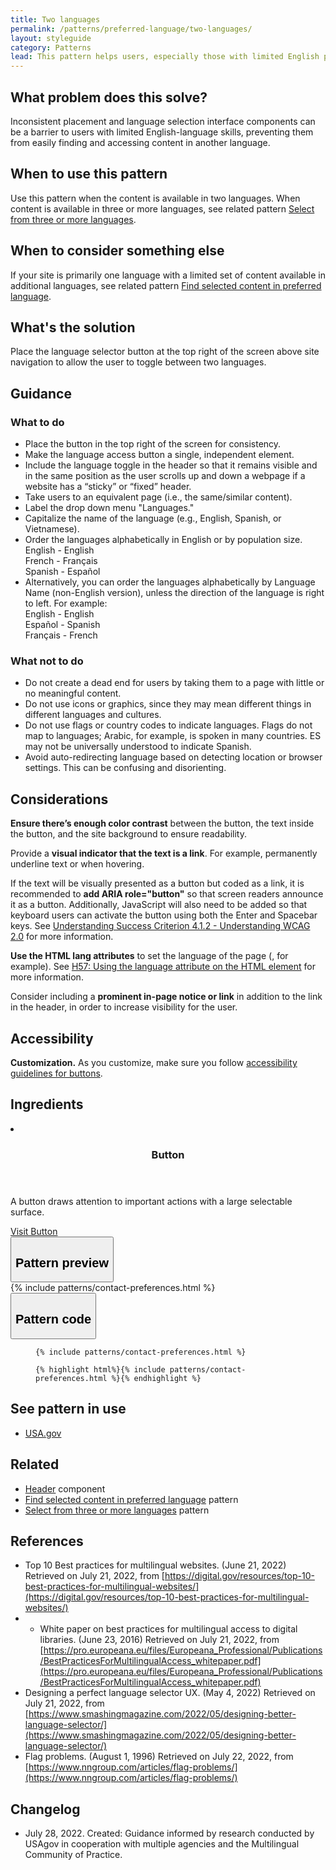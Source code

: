 ```yaml
---
title: Two languages
permalink: /patterns/preferred-language/two-languages/
layout: styleguide
category: Patterns
lead: This pattern helps users, especially those with limited English proficiency, select their preferred language when visiting a website in two languages, e.g., English and Spanish.
---
```


## What problem does this solve?
Inconsistent placement and language selection interface components can be a barrier to users with limited English-language skills, preventing them from easily finding and accessing content in another language.

## When to use this pattern 
Use this pattern when the content is available in two languages. When content is available in three or more languages, see related pattern <a href="../three-or-more-languages/">Select from three or more languages</a>.

## When to consider something else
If your site is primarily one language with a limited set of content available in additional languages, see related pattern <a href="../selected-content/">Find selected content in preferred language</a>.

## What's the solution
Place the language selector button at the top right of the screen above site navigation to allow the user to toggle between two languages.

## Guidance

<div class="grid-row grid-gap-3">
  <div class="tablet:grid-col-5">
    <div class="do-dont">
      <div class="do-dont__do">
      <h3 class="do-dont__heading">What to do</h3>
        <div class="do-dont__content">
          <ul>
            <li>Place the button in the top right of the screen for consistency.</li>
            <li>Make the language access button a single, independent element.</li>
            <li>Include the language toggle in the header so that it remains visible and in the same position as the user scrolls up and down a webpage if a website has a “sticky” or “fixed” header.</li>
            <li>Take users to an equivalent page (i.e., the same/similar content).</li>
            <li>Label the drop down menu "Languages."</li>
            <li>Capitalize the name of the language (e.g., English, Spanish, or Vietnamese).</li>
            <li>Order the languages alphabetically in English or by population size.<br/>
            English - English<br/>
            French - Français<br/>
            Spanish - Español</li>
            <li>Alternatively, you can order the languages alphabetically by Language Name (non-English version), unless the direction of the language is right to left. For example:<br/>
            English - English<br/>
            Español - Spanish<br/>
            Français - French</li>
          </ul> 
        </div>
      </div>
    </div>
  </div>
  <div class="tablet:grid-col-5">
    <div class="do-dont__dont">
    <h3 class="do-dont__heading">What not to do</h3>
      <div class="do-dont__content">
          <ul>
            <li>Do not create a dead end for users by taking them to a page with little or no meaningful content.</li>
            <li>Do not use icons or graphics, since they may mean different things in different languages and cultures.</li>
            <li>Do not use flags or country codes to indicate languages. Flags do not map to languages; Arabic, for example, is spoken in many countries. ES may not be universally understood to indicate Spanish.</li>
            <li>Avoid auto-redirecting language based on detecting location or browser settings. This can be confusing and disorienting.</li>
          </ul>
      </div>
    </div>
  </div>
</div>

## Considerations
<b>Ensure there’s enough color contrast</b> between the button, the text inside the button, and the site background to ensure readability.

Provide a <b>visual indicator that the text is a link</b>. For example, permanently underline text or when hovering.

If the text will be visually presented as a button but coded as a link, it is recommended to <b>add ARIA role="button"</b> so that screen readers announce it as a button. Additionally, JavaScript will also need to be added so that keyboard users can activate the button using both the Enter and Spacebar keys. See [Understanding Success Criterion 4.1.2 - Understanding WCAG 2.0](https://www.w3.org/TR/UNDERSTANDING-WCAG20/ensure-compat-rsv.html) for more information.

<b>Use the HTML lang attributes</b> to set the language of the page (<html lang='en'>, for example). See [H57: Using the language attribute on the HTML element](https://www.w3.org/WAI/WCAG21/Techniques/html/H57) for more information.

Consider including a <b>prominent in-page notice or link</b> in addition to the link in the header, in order to increase visibility for the user.

## Accessibility 

<b>Customization.</b> As you customize, make sure you follow [accessibility guidelines for buttons](https://designsystem.digital.gov/components/button/#button-guidance).


## Ingredients

<div class="usa-card-group flex-row margin-top-2">
  <li
  class="usa-card site-component-card grid-col-4 tablet:grid-col-4 margin-bottom-2"
  role="region"
  aria-atomic="true"
  aria-label="Visit Toggle"
  data-meta="Visit Toggle">
    <div class="usa-card__container">
      <header class="usa-card__header">
        <h3 class="usa-card__heading font-lang-lg">Button</h3>
      </header>
      <div class="usa-card__body font-lang-sm">
        <p>A button draws attention to important actions with a large selectable surface.</p>
        <a href="/components/button/">Visit Button</a>
      </div>
    </div>
  </li>
</div>

<div class="usa-accordion usa-accordion--bordered site-accordion-code site-component-preview">
  <button class="usa-accordion__button" aria-controls="accordion-preview" aria-expanded="true"><h2 id="pattern-preview">Pattern preview</h2></button>
  <div id="accordion-preview" class="usa-accordion__content">
    {% include patterns/contact-preferences.html %}
  </div>
</div>
<div class="usa-accordion usa-accordion--bordered site-accordion-code site-component-preview">
  <button class="usa-accordion__button" aria-controls="accordion-code" aria-expanded="false"><h2 id="pattern-code">Pattern code</h2></button>
  <div id="accordion-code" class="usa-accordion__content highlight-code">
    <div class="usa-sr-only">
      <figure class="highlight"><pre><code class="language-html" data-lang="html">{% include patterns/contact-preferences.html %}</code></pre></figure>
    </div>
    <figure class="highlight"><pre><code class="language-html" data-lang="html">{% highlight html%}{% include patterns/contact-preferences.html %}{% endhighlight %}</code></pre></figure>
  </div>
</div>

## See pattern in use

- <a href="https://www.usa.gov/">USA.gov</a>

## Related

- <a href="https://designsystem.digital.gov/components/header/">Header</a> component
- <a href="../selected-content/">Find selected content in preferred language</a> pattern
- <a href="../more-than-three-languages/">Select from three or more languages</a> pattern


## References
- Top 10 Best practices for multilingual websites. (June 21, 2022) Retrieved on July 21, 2022, from [https://digital.gov/resources/top-10-best-practices-for-multilingual-websites/](https://digital.gov/resources/top-10-best-practices-for-multilingual-websites/)
- - White paper on best practices for multilingual access to digital libraries. (June 23, 2016) Retrieved on July 21, 2022, from [https://pro.europeana.eu/files/Europeana_Professional/Publications/BestPracticesForMultilingualAccess_whitepaper.pdf](https://pro.europeana.eu/files/Europeana_Professional/Publications/BestPracticesForMultilingualAccess_whitepaper.pdf)
- Designing a perfect language selector UX. (May 4, 2022) Retrieved on July 21, 2022, from [https://www.smashingmagazine.com/2022/05/designing-better-language-selector/](https://www.smashingmagazine.com/2022/05/designing-better-language-selector/)
- Flag problems. (August 1, 1996) Retrieved on July 22, 2022, from [https://www.nngroup.com/articles/flag-problems/](https://www.nngroup.com/articles/flag-problems/)


## Changelog
- July 28, 2022. Created: Guidance informed by research conducted by USAgov in cooperation with multiple agencies and the Multilingual Community of Practice.

